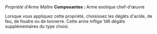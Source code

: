 _Propriété d'Arme Maître_
__Composantes :__ Arme exotique chef-d'œuvre

Lorsque vous appliquez cette propriété, choisissez les dégâts d'acide, de feu, de foudre ou de tonnerre. Cette arme inflige 1d6 dégâts supplémentaires du type choisi.